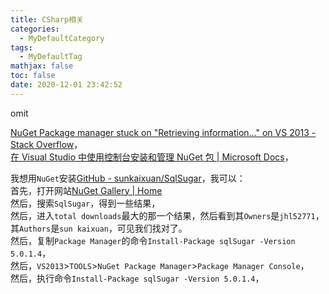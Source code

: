 ```yaml
---
title: CSharp相关
categories:
  - MyDefaultCategory
tags:
  - MyDefaultTag
mathjax: false
toc: false
date: 2020-12-01 23:42:52
---
```

omit
<!--more-->

[NuGet Package manager stuck on "Retrieving information..." on VS 2013 - Stack Overflow](https://stackoverflow.com/questions/20361374/nuget-package-manager-stuck-on-retrieving-information-on-vs-2013)，  
[在 Visual Studio 中使用控制台安装和管理 NuGet 包 | Microsoft Docs](https://docs.microsoft.com/zh-cn/nuget/consume-packages/install-use-packages-powershell)，  

我想用`NuGet`安装[GitHub - sunkaixuan/SqlSugar](https://github.com/sunkaixuan/SqlSugar)，我可以：  
首先，打开网站[NuGet Gallery | Home](https://www.nuget.org/)  
然后，搜索`SqlSugar`，得到一些结果，  
然后，进入`total downloads`最大的那一个结果，然后看到其`Owners`是`jhl52771`，其`Authors`是`sun kaixuan`，可见我们找对了。  
然后，复制`Package Manager`的命令`Install-Package sqlSugar -Version 5.0.1.4`，  
然后，`VS2013`>`TOOLS`>`NuGet Package Manager`>`Package Manager Console`，  
然后，执行命令`Install-Package sqlSugar -Version 5.0.1.4`，  
